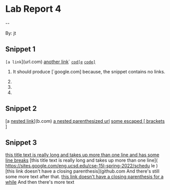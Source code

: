 # Lab Report 4
--

By: jt

## Snippet 1
`[a link`](url.com)
[another link](`google.com)`
[`cod[e`](google.com)
[`code]`](ucsd.edu)

1. It should produce [`google.com] because, the snippet contains no links.

2. 

3. 

4. 

## Snippet 2
[a [nested link](a.com)](b.com)
[a nested parenthesized url](a.com(()))
[some escaped \[ brackets \]](example.com)

## Snippet 3
[this title text is really long and takes up more than
one line
and has some line breaks](
https://www.twitter.com
)
[this title text is really long and takes up more than
one line](
https://sites.google.com/eng.ucsd.edu/cse-15l-spring-2022/schedu
le
)
[this link doesn't have a closing parenthesis](github.com
And there's still some more text after that.
[this link doesn't have a closing parenthesis for a
while](https://cse.ucsd.edu/
)
And then there's more text